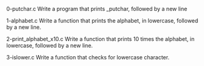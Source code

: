 0-putchar.c
Write a program that prints _putchar, followed by a new line

1-alphabet.c
Write a function that prints the alphabet, in lowercase, followed by a new line.

2-print_alphabet_x10.c
Write a function that prints 10 times the alphabet, in lowercase, followed by a new line.

3-islower.c
Write a function that checks for lowercase character.
